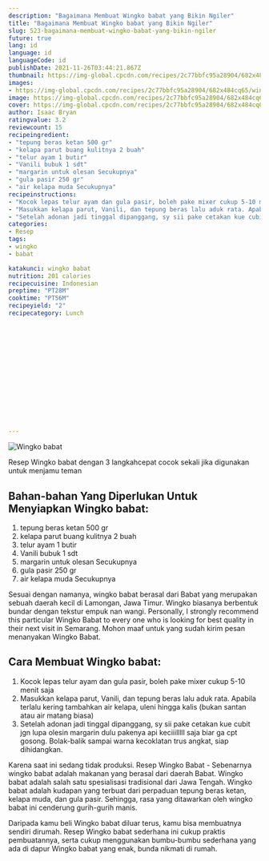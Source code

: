 ```yaml
---
description: "Bagaimana Membuat Wingko babat yang Bikin Ngiler"
title: "Bagaimana Membuat Wingko babat yang Bikin Ngiler"
slug: 523-bagaimana-membuat-wingko-babat-yang-bikin-ngiler
future: true
lang: id
language: id
languageCode: id
publishDate: 2021-11-26T03:44:21.867Z 
thumbnail: https://img-global.cpcdn.com/recipes/2c77bbfc95a28904/682x484cq65/wingko-babat-foto-resep-utama.png
images:
- https://img-global.cpcdn.com/recipes/2c77bbfc95a28904/682x484cq65/wingko-babat-foto-resep-utama.png
image: https://img-global.cpcdn.com/recipes/2c77bbfc95a28904/682x484cq65/wingko-babat-foto-resep-utama.png
cover: https://img-global.cpcdn.com/recipes/2c77bbfc95a28904/682x484cq65/wingko-babat-foto-resep-utama.png
author: Isaac Bryan
ratingvalue: 3.2
reviewcount: 15
recipeingredient:
- "tepung beras ketan 500 gr"
- "kelapa parut buang kulitnya 2 buah"
- "telur ayam 1 butir"
- "Vanili bubuk 1 sdt"
- "margarin untuk olesan Secukupnya"
- "gula pasir 250 gr"
- "air kelapa muda Secukupnya"
recipeinstructions:
- "Kocok lepas telur ayam dan gula pasir, boleh pake mixer cukup 5-10 menit saja"
- "Masukkan kelapa parut, Vanili, dan tepung beras lalu aduk rata. Apabila terlalu kering tambahkan air kelapa, uleni hingga kalis (bukan santan atau air matang biasa)"
- "Setelah adonan jadi tinggal dipanggang, sy sii pake cetakan kue cubit jgn lupa olesin margarin dulu pakenya api keciiilllll saja biar ga cpt gosong. Bolak-balik sampai warna kecoklatan trus angkat, siap dihidangkan."
categories:
- Resep
tags:
- wingko
- babat

katakunci: wingko babat 
nutrition: 201 calories
recipecuisine: Indonesian
preptime: "PT28M"
cooktime: "PT56M"
recipeyield: "2"
recipecategory: Lunch


     
    
    
    
    
    
    
    
    
    
    
      
    
---
```



![Wingko babat](https://img-global.cpcdn.com/recipes/2c77bbfc95a28904/682x484cq65/wingko-babat-foto-resep-utama.png)

Resep Wingko babat    dengan 3 langkahcepat cocok sekali jika digunakan untuk menjamu teman

<!--inarticleads1-->

## Bahan-bahan Yang Diperlukan Untuk Menyiapkan Wingko babat:

1. tepung beras ketan 500 gr
1. kelapa parut buang kulitnya 2 buah
1. telur ayam 1 butir
1. Vanili bubuk 1 sdt
1. margarin untuk olesan Secukupnya
1. gula pasir 250 gr
1. air kelapa muda Secukupnya

Sesuai dengan namanya, wingko babat berasal dari Babat yang merupakan sebuah daerah kecil di Lamongan, Jawa Timur. Wingko biasanya berbentuk bundar dengan tekstur empuk nan wangi. Personally, I strongly recommend this particular Wingko Babat to every one who is looking for best quality in their next visit in Semarang. Mohon maaf untuk yang sudah kirim pesan menanyakan Wingko Babat. 

<!--inarticleads2-->

## Cara Membuat Wingko babat:

1. Kocok lepas telur ayam dan gula pasir, boleh pake mixer cukup 5-10 menit saja
1. Masukkan kelapa parut, Vanili, dan tepung beras lalu aduk rata. Apabila terlalu kering tambahkan air kelapa, uleni hingga kalis (bukan santan atau air matang biasa)
1. Setelah adonan jadi tinggal dipanggang, sy sii pake cetakan kue cubit jgn lupa olesin margarin dulu pakenya api keciiilllll saja biar ga cpt gosong. Bolak-balik sampai warna kecoklatan trus angkat, siap dihidangkan.


Karena saat ini sedang tidak produksi. Resep Wingko Babat - Sebenarnya wingko babat adalah makanan yang berasal dari daerah Babat. Wingko babat adalah salah satu spesialisasi tradisional dari Jawa Tengah. Wingko babat adalah kudapan yang terbuat dari perpaduan tepung beras ketan, kelapa muda, dan gula pasir. Sehingga, rasa yang ditawarkan oleh wingko babat ini cenderung gurih-gurih manis. 

Daripada kamu beli  Wingko babat  diluar terus, kamu  bisa membuatnya sendiri dirumah. Resep  Wingko babat  sederhana ini cukup praktis pembuatannya, serta cukup menggunakan bumbu-bumbu sederhana yang ada di dapur  Wingko babat  yang enak, bunda nikmati di rumah.

